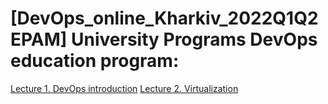 # [DevOps_online_Kharkiv_2022Q1Q2 EPAM] University Programs DevOps education program:

[Lecture 1. DevOps introduction](https://github.com/vyurchenko1986/DevOps_online_Kharkiv_2022Q1Q2-/tree/main/m1/task1.1)
[Lecture 2. Virtualization](https://github.com/vyurchenko1986/DevOps_online_Kharkiv_2022Q1Q2-/tree/main/m1/task1.1)

